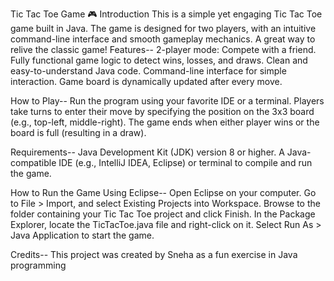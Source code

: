 Tic Tac Toe Game 🎮
Introduction
This is a simple yet engaging Tic Tac Toe game built in Java. The game is designed for two players, with an intuitive command-line interface and smooth gameplay mechanics. A great way to relive the classic game!
Features--
2-player mode: Compete with a friend.
Fully functional game logic to detect wins, losses, and draws.
Clean and easy-to-understand Java code.
Command-line interface for simple interaction.
Game board is dynamically updated after every move.

How to Play--
Run the program using your favorite IDE or a terminal.
Players take turns to enter their move by specifying the position on the 3x3 board (e.g., top-left, middle-right).
The game ends when either player wins or the board is full (resulting in a draw).

Requirements--
Java Development Kit (JDK) version 8 or higher.
A Java-compatible IDE (e.g., IntelliJ IDEA, Eclipse) or terminal to compile and run the game.

How to Run the Game Using Eclipse--
Open Eclipse on your computer.
Go to File > Import, and select Existing Projects into Workspace.
Browse to the folder containing your Tic Tac Toe project and click Finish.
In the Package Explorer, locate the TicTacToe.java file and right-click on it.
Select Run As > Java Application to start the game.

Credits--
This project was created by Sneha as a fun exercise in Java programming
